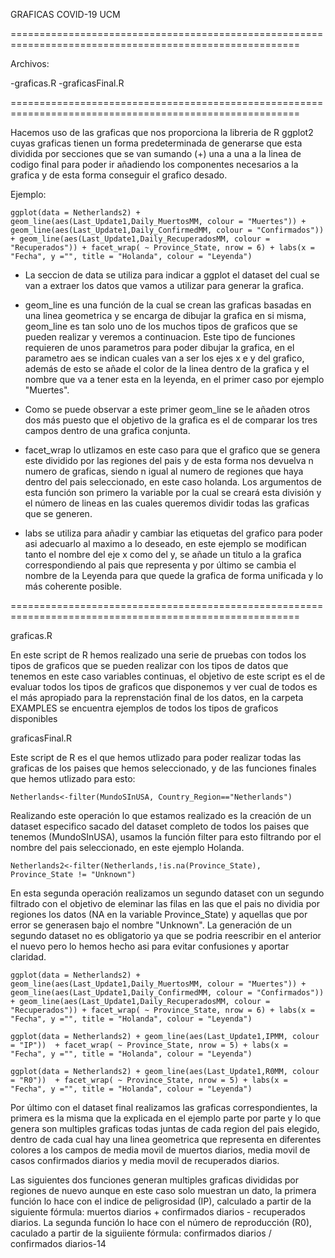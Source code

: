 
GRAFICAS COVID-19 UCM

========================================================================================================

Archivos:

-graficas.R
-graficasFinal.R

========================================================================================================

Hacemos uso de las graficas que nos proporciona la libreria de R ggplot2 cuyas graficas tienen un forma predeterminada de generarse que esta dividida por secciones que se van sumando (+) una a una a la linea de codigo final para poder ir añadiendo los componentes necesarios a la grafica y de esta forma conseguir el grafico desado.

Ejemplo:

	ggplot(data = Netherlands2) + geom_line(aes(Last_Update1,Daily_MuertosMM, colour = "Muertes")) + geom_line(aes(Last_Update1,Daily_ConfirmedMM, colour = "Confirmados")) + geom_line(aes(Last_Update1,Daily_RecuperadosMM, colour = "Recuperados")) + facet_wrap( ~ Province_State, nrow = 6) + labs(x = "Fecha", y ="", title = "Holanda", colour = "Leyenda")

- La seccion de data se utiliza para indicar a ggplot el dataset del cual se van a extraer los datos que vamos a utilizar para generar la grafica.

- geom_line es una función de la cual se crean las graficas basadas en una linea geometrica y se encarga de dibujar la grafica en si misma, geom_line es tan solo uno de los muchos tipos de graficos que se pueden realizar y veremos a continuacion. Este tipo de funciones requieren de unos parametros para poder dibujar la grafica, en el parametro aes se indican cuales van a ser los ejes x e y del grafico, además de esto se añade el color de la linea dentro de la grafica y el nombre que va a tener esta en la leyenda, en el primer caso por ejemplo "Muertes".

- Como se puede observar a este primer geom_line se le añaden otros dos más puesto que el objetivo de la grafica es el de comparar los tres campos dentro de una grafica conjunta.

- facet_wrap lo utlizamos en este caso para que el grafico que se genera este dividido por las regiones del pais y de esta forma nos devuelva n numero de graficas, siendo n igual al numero de regiones que haya dentro del pais seleccionado, en este caso holanda. Los argumentos de esta función son primero la variable por la cual se creará esta división y el número de lineas en las cuales queremos dividir todas las graficas que se generen.

- labs se utiliza para añadir y cambiar las etiquetas del grafico para poder asi adecuarlo al maximo a lo deseado, en este ejemplo se modifican tanto el nombre del eje x como del y, se añade un titulo a la grafica correspondiendo al pais que representa y por último se cambia el nombre de la Leyenda para que quede la grafica de forma unificada y lo más coherente posible.

========================================================================================================

graficas.R

En este script de R hemos realizado una serie de pruebas con todos los tipos de graficos que se pueden realizar con los tipos de datos que tenemos en este caso variables continuas, el objetivo de este script es el de evaluar todos los tipos de graficos que disponemos y ver cual de todos es el más apropiado para la reprenstación final de los datos, en la carpeta EXAMPLES se encuentra ejemplos de todos los tipos de graficos disponibles

graficasFinal.R

Este script de R es el que hemos utlizado para poder realizar todas las graficas de los paises que hemos seleccionado, y de las funciones finales que hemos utlizado para esto:

	Netherlands<-filter(MundoSInUSA, Country_Region=="Netherlands")

Realizando este operación lo que estamos realizado es la creación de un dataset especifico sacado del dataset completo de todos los paises que tenemos (MundoSInUSA), usamos la función filter para esto filtrando por el nombre del pais seleccionado, en este ejemplo Holanda.

	Netherlands2<-filter(Netherlands,!is.na(Province_State), Province_State != "Unknown")

En esta segunda operación realizamos un segundo dataset con un segundo filtrado con el objetivo de eleminar las filas en las que el pais no dividia por regiones los datos (NA en la variable Province_State) y aquellas que por error se generasen bajo el nombre "Unknown". La generación de un segundo dataset no es obligatorio ya que se podria reescribir en el anterior el nuevo pero lo hemos hecho asi para evitar confusiones y aportar claridad.

	ggplot(data = Netherlands2) + geom_line(aes(Last_Update1,Daily_MuertosMM, colour = "Muertes")) + geom_line(aes(Last_Update1,Daily_ConfirmedMM, colour = "Confirmados")) + geom_line(aes(Last_Update1,Daily_RecuperadosMM, colour = "Recuperados")) + facet_wrap( ~ Province_State, nrow = 6) + labs(x = "Fecha", y ="", title = "Holanda", colour = "Leyenda")

	ggplot(data = Netherlands2) + geom_line(aes(Last_Update1,IPMM, colour = "IP"))  + facet_wrap( ~ Province_State, nrow = 5) + labs(x = "Fecha", y ="", title = "Holanda", colour = "Leyenda")

	ggplot(data = Netherlands2) + geom_line(aes(Last_Update1,R0MM, colour = "R0"))  + facet_wrap( ~ Province_State, nrow = 5) + labs(x = "Fecha", y ="", title = "Holanda", colour = "Leyenda")

Por último con el dataset final realizamos las graficas correspondientes, la primera es la misma que la explicada en el ejemplo parte por parte y lo que genera son multiples graficas todas juntas de cada region del pais elegido, dentro de cada cual hay una linea geometrica que representa en diferentes colores a los campos de media movil de muertos diarios, media movil de casos confirmados diarios y media movil de recuperados diarios.

Las siguientes dos funciones generan multiples graficas divididas por regiones de nuevo aunque en este caso solo muestran un dato, la primera función lo hace con el indice de peligrosidad (IP), calculado a partir de la siguiente fórmula: muertos diarios + confirmados diarios - recuperados diarios. La segunda función lo hace con el número de reproducción (R0), caculado a partir de la siguiiente fórmula: confirmados diarios / confirmados diarios-14